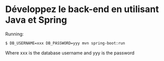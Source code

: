 # Développez le back-end en utilisant Java et Spring

Running:

```sh
$ DB_USERNAME=xxx DB_PASSWORD=yyy mvn spring-boot:run
```

Where xxx is the database username and yyy is the password
